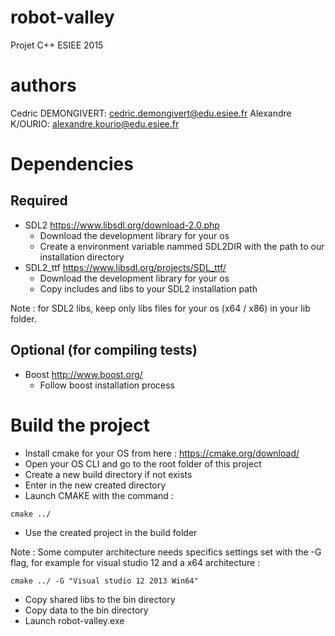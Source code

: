# robot-valley
Projet C++ ESIEE 2015

# authors
Cedric DEMONGIVERT:
  cedric.demongivert@edu.esiee.fr
Alexandre K/OURIO:
  alexandre.kourio@edu.esiee.fr

# Dependencies

## Required
- SDL2 https://www.libsdl.org/download-2.0.php
  - Download the development library for your os
  - Create a environment variable nammed SDL2DIR with the path to our installation directory
- SDL2_ttf https://www.libsdl.org/projects/SDL_ttf/
  - Download the development library for your os
  - Copy includes and libs to your SDL2 installation path

Note : for SDL2 libs, keep only libs files for your os (x64 / x86) in your lib folder.

## Optional (for compiling tests)
- Boost http://www.boost.org/
  - Follow boost installation process

# Build the project

- Install cmake for your OS from here : https://cmake.org/download/
- Open your OS CLI and go to the root folder of this project
- Create a new build directory if not exists
- Enter in the new created directory
- Launch CMAKE with the command :
````
cmake ../
````
- Use the created project in the build folder

Note : Some computer architecture needs specifics settings set with the -G flag, for example for visual studio 12 and a x64 architecture :

````
cmake ../ -G "Visual studio 12 2013 Win64"
````

- Copy shared libs to the bin directory
- Copy data to the bin directory
- Launch robot-valley.exe
